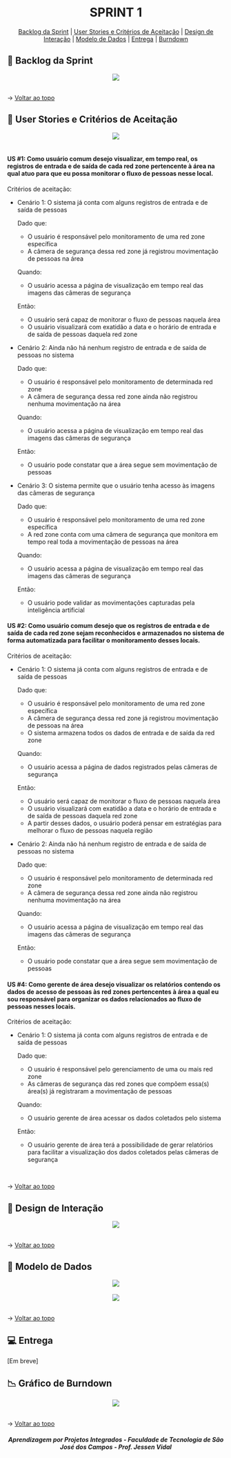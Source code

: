 <br id="topo">
 
<h1 align="center"> SPRINT 1 </h1>

<p align="center">
    <a href="#backlog">Backlog da Sprint</a> | 
    <a href="#us">User Stories e Critérios de Aceitação</a> | 
    <a href="#design">Design de Interação</a> | 
    <a href="#dados">Modelo de Dados</a> |
    <a href="#entrega">Entrega</a> |
    <a href="#burndown">Burndown</a>
</p>

<span id="backlog">

  ## 🎯 Backlog da Sprint

<div align="center">
 <img src="Imagens/Backlog-Sprint-1.png">
</div>

<br>

→ [Voltar ao topo](#topo)   

<span id="us">

  ## 📑 User Stories e Critérios de Aceitação

<div align="center">
 <img src="Imagens/US-Sprint-1.png">
</div>

<br>

#### US #1: Como usuário comum desejo visualizar, em tempo real, os registros de entrada e de saída de cada red zone pertencente à área na qual atuo para que eu possa monitorar o fluxo de pessoas nesse local.

Critérios de aceitação:

 - Cenário 1: O sistema já conta com alguns registros de entrada e de saída de pessoas

      Dado que:
      - O usuário é responsável pelo monitoramento de uma red zone específica
      - A câmera de segurança dessa red zone já registrou movimentação de pessoas na área
      
      Quando:
      - O usuário acessa a página de visualização em tempo real das imagens das câmeras de segurança
      
      Então:
      - O usuário será capaz de monitorar o fluxo de pessoas naquela área
      - O usuário visualizará com exatidão a data e o horário de entrada e de saída de pessoas daquela red zone

 - Cenário 2: Ainda não há nenhum registro de entrada e de saída de pessoas no sistema

      Dado que:
      - O usuário é responsável pelo monitoramento de determinada red zone
      - A câmera de segurança dessa red zone ainda não registrou nenhuma movimentação na área
      
      Quando:
      - O usuário acessa a página de visualização em tempo real das imagens das câmeras de segurança
      
      Então:
      - O usuário pode constatar que a área segue sem movimentação de pessoas

 - Cenário 3: O sistema permite que o usuário tenha acesso às imagens das câmeras de segurança

      Dado que:
      - O usuário é responsável pelo monitoramento de uma red zone específica
      - A red zone conta com uma câmera de segurança que monitora em tempo real toda a movimentação de pessoas na área
      
      Quando:
      - O usuário acessa a página de visualização em tempo real das imagens das câmeras de segurança
      
      Então:
      - O usuário pode validar as movimentações capturadas pela inteligência artificial

#### US #2: Como usuário comum desejo que os registros de entrada e de saída de cada red zone sejam reconhecidos e armazenados no sistema de forma automatizada para facilitar o monitoramento desses locais.

Critérios de aceitação:

 - Cenário 1: O sistema já conta com alguns registros de entrada e de saída de pessoas

     Dado que:
      - O usuário é responsável pelo monitoramento de uma red zone específica
     - A câmera de segurança dessa red zone já registrou movimentação de pessoas na área
     - O sistema armazena todos os dados de entrada e de saída da red zone
     
     Quando:
      - O usuário acessa a página de dados registrados pelas câmeras de segurança

     Então:
     - O usuário será capaz de monitorar o fluxo de pessoas naquela área
     - O usuário visualizará com exatidão a data e o horário de entrada e de saída de pessoas daquela red zone
     - A partir desses dados, o usuário poderá pensar em estratégias para melhorar o fluxo de pessoas naquela região

 - Cenário 2: Ainda não há nenhum registro de entrada e de saída de pessoas no sistema

     Dado que:
     - O usuário é responsável pelo monitoramento de determinada red zone
     - A câmera de segurança dessa red zone ainda não registrou nenhuma movimentação na área
     
     Quando:
     - O usuário acessa a página de visualização em tempo real das imagens das câmeras de segurança
     
     Então:
     - O usuário pode constatar que a área segue sem movimentação de pessoas

#### US #4: Como gerente de área desejo visualizar os relatórios contendo os dados de acesso de pessoas às red zones pertencentes à área a qual eu sou responsável para organizar os dados relacionados ao fluxo de pessoas nesses locais.

Critérios de aceitação:

 - Cenário 1: O sistema já conta com alguns registros de entrada e de saída de pessoas

     Dado que:
     - O usuário é responsável pelo gerenciamento de uma ou mais red zone  
     - As câmeras de segurança das red zones que compõem essa(s) área(s) já registraram a movimentação de pessoas
     
     Quando:
     - O usuário gerente de área acessar os dados coletados pelo sistema
     
     Então:
     - O usuário gerente de área terá a possibilidade de gerar relatórios para facilitar a visualização dos dados coletados pelas câmeras de segurança

<br>

→ [Voltar ao topo](#topo)   

<span id="design">

  ## 🎨 Design de Interação

<div align="center">
 <img src="Imagens/Design-Relatorios.png">
</div>

<br>

→ [Voltar ao topo](#topo)   

<span id="dados">

  ## 📝 Modelo de Dados

<div align="center">
 <img src="Imagens/Diagrama-NoSQL.jpg">
</div>

<br>

<div align="center">
 <img src="Imagens/Estrutura-Dados.jpg">
</div>

<br>

→ [Voltar ao topo](#topo)   

<span id="entrega">

  ## 💻 Entrega

[Em breve]


<span id="burndown">

## 📉 Gráfico de Burndown 

<div align="center">
 <img src="Imagens/Burndown.png">
</div>

<br>

→ [Voltar ao topo](#topo)   

<h5 align="center"> Aprendizagem por Projetos Integrados - Faculdade de Tecnologia de São José dos Campos - Prof. Jessen Vidal </h5>
